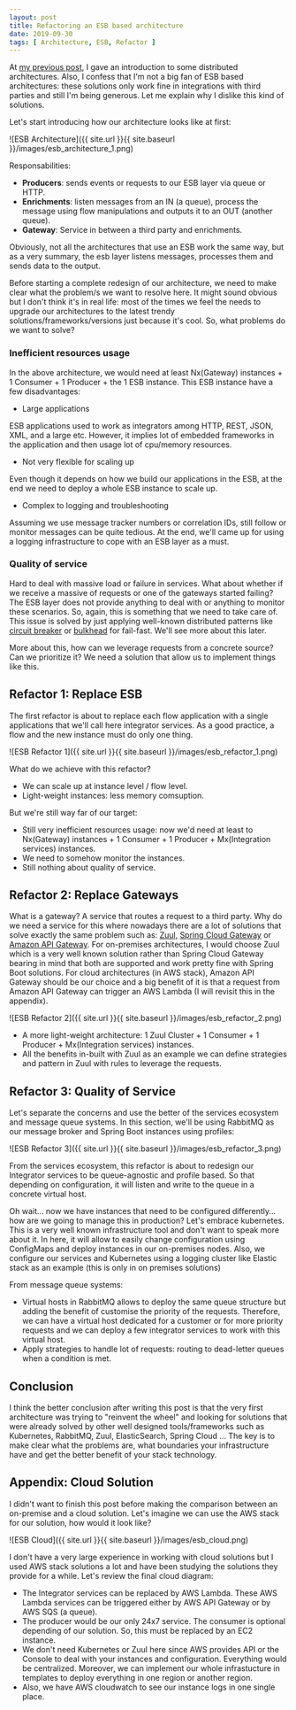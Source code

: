 ```yaml
---
layout: post
title: Refactoring an ESB based architecture
date: 2019-09-30
tags: [ Architecture, ESB, Refactor ]
---
```


At [my previous post](https://sgitario.github.io/distributed_architectures/), I gave an introduction to some distributed architectures. Also, I confess that I'm not a big fan of ESB based architectures: these solutions only work fine in integrations with third parties and still I'm being generous. Let me explain why I dislike this kind of solutions.

Let's start introducing how our architecture looks like at first:

![ESB Architecture]({{ site.url }}{{ site.baseurl }}/images/esb_architecture_1.png)

Responsabilities:

- **Producers**: sends events or requests to our ESB layer via queue or HTTP.
- **Enrichments**: listen messages from an IN (a queue), process the message using flow manipulations and outputs it to an OUT (another queue).
- **Gateway**: Service in between a third party and enrichments.

Obviously, not all the architectures that use an ESB work the same way, but as a very summary, the esb layer listens messages, processes them and sends data to the output.

Before starting a complete redesign of our architecture, we need to make clear what the problem/s we want to resolve here. It might sound obvious but I don't think it's in real life: most of the times we feel the needs to upgrade our architectures to the latest trendy solutions/frameworks/versions just because it's cool. So, what problems do we want to solve?

### Inefficient resources usage

In the above architecture, we would need at least Nx(Gateway) instances + 1 Consumer + 1 Producer + the 1 ESB instance. This ESB instance have a few disadvantages:

- Large applications

ESB applications used to work as integrators among HTTP, REST, JSON, XML, and a large etc. However, it implies lot of embedded frameworks in the application and then usage lot of cpu/memory resources.

- Not very flexible for scaling up

Even though it depends on how we build our applications in the ESB, at the end we need to deploy a whole ESB instance to scale up.

- Complex to logging and troubleshooting

Assuming we use message tracker numbers or correlation IDs, still follow or monitor messages can be quite tedious. At the end, we'll came up for using a logging infrastructure to cope with an ESB layer as a must.

### Quality of service

Hard to deal with massive load or failure in services. What about whether if we receive a massive of requests or one of the gateways started failing? The ESB layer does not provide anything to deal with or anything to monitor these scenarios. So, again, this is something that we need to take care of. This issue is solved by just applying well-known distributed patterns like [circuit breaker](https://martinfowler.com/bliki/CircuitBreaker.html) or [bulkhead](https://docs.microsoft.com/es-es/azure/architecture/patterns/bulkhead) for fail-fast. We'll see more about this later.

More about this, how can we leverage requests from a concrete source? Can we prioritize it? We need a solution that allow us to implement things like this.

## Refactor 1: Replace ESB

The first refactor is about to replace each flow application with a single applications that we'll call here integrator services. As a good practice, a flow and the new instance must do only one thing.

![ESB Refactor 1]({{ site.url }}{{ site.baseurl }}/images/esb_refactor_1.png)

What do we achieve with this refactor?

+ We can scale up at instance level / flow level.
+ Light-weight instances: less memory comsuption.

But we're still way far of our target:

- Still very inefficient resources usage: now we'd need at least to Nx(Gateway) instances + 1 Consumer + 1 Producer + Mx(Integration services) instances.
- We need to somehow monitor the instances.
- Still nothing about quality of service.

## Refactor 2: Replace Gateways

What is a gateway? A service that routes a request to a third party. Why do we need a service for this where nowadays there are a lot of solutions that solve exactly the same problem such as: [Zuul](https://github.com/Netflix/zuul), [Spring Cloud Gateway](https://spring.io/projects/spring-cloud-gateway) or [Amazon API Gateway](https://aws.amazon.com/es/api-gateway/). For on-premises architectures, I would choose Zuul which is a very well known solution rather than Spring Cloud Gateway bearing in mind that both are supported and work pretty fine with Spring Boot solutions. For cloud architectures (in AWS stack), Amazon API Gateway should be our choice and a big benefit of it is that a request from Amazon API Gateway can trigger an AWS Lambda (I will revisit this in the appendix).

![ESB Refactor 2]({{ site.url }}{{ site.baseurl }}/images/esb_refactor_2.png)

+ A more light-weight architecture: 1 Zuul Cluster + 1 Consumer + 1 Producer + Mx(Integration services) instances.
+ All the benefits in-built with Zuul as an example we can define strategies and pattern in Zuul with rules to leverage the requests.

## Refactor 3: Quality of Service

Let's separate the concerns and use the better of the services ecosystem and message queue systems. In this section, we'll be using RabbitMQ as our message broker and Spring Boot instances using profiles:

![ESB Refactor 3]({{ site.url }}{{ site.baseurl }}/images/esb_refactor_3.png)

From the services ecosystem, this refactor is about to redesign our Integrator services to be queue-agnostic and profile based. So that depending on configuration, it will listen and write to the queue in a concrete virtual host.

Oh wait... now we have instances that need to be configured differently... how are we going to manage this in production? Let's embrace kubernetes. This is a very well known infrastructure tool and don't want to speak more about it. In here, it will allow to easily change configuration using ConfigMaps and deploy instances in our on-premises nodes. Also, we configure our services and Kubernetes using a logging cluster like Elastic stack as an example (this is only in on premises solutions)

From message queue systems:

* Virtual hosts in RabbitMQ allows to deploy the same queue structure but adding the benefit of customise the priority of the requests. Therefore, we can have a virtual host dedicated for a customer or for more priority requests and we can deploy a few integrator services to work with this virtual host.
* Apply strategies to handle lot of requests: routing to dead-letter queues when a condition is met.

## Conclusion

I think the better conclusion after writing this post is that the very first architecture was trying to "reinvent the wheel" and looking for solutions that were already solved by other well designed tools/frameworks such as Kubernetes, RabbitMQ, Zuul, ElasticSearch, Spring Cloud ... The key is to make clear what the problems are, what boundaries your infrastructure have and get the better benefit of your stack technology.

## Appendix: Cloud Solution

I didn't want to finish this post before making the comparison between an on-premise and a cloud solution. Let's imagine we can use the AWS stack for our solution, how would it look like?

![ESB Cloud]({{ site.url }}{{ site.baseurl }}/images/esb_cloud.png)

I don't have a very large experience in working with cloud solutions but I used AWS stack solutions a lot and have been studying the solutions they provide for a while. Let's review the final cloud diagram:

- The Integrator services can be replaced by AWS Lambda. These AWS Lambda services can be triggered either by AWS API Gateway or by AWS SQS (a queue).
- The producer would be our only 24x7 service. The consumer is optional depending of our solution. So, this must be replaced by an EC2 instance.
- We don't need Kubernetes or Zuul here since AWS provides API or the Console to deal with your instances and configuration. Everything would be centralized. Moreover, we can implement our whole infrastucture in templates to deploy everything in one region or another region.
- Also, we have AWS cloudwatch to see our instance logs in one single place.
